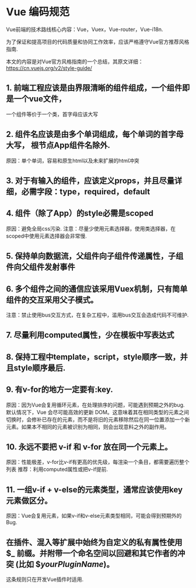 # Vue 编码规范

Vue前端的技术路线核心内容：Vue，Vuex，Vue-router，Vue-i18n.

为了保证和提高项目的代码质量和协同工作效率，应该严格遵守Vue官方推荐风格指南.

本文的内容是对Vue官方风格指南的一个总结，其原文详细：https://cn.vuejs.org/v2/style-guide/

## 1. 前端工程应该是由界限清晰的组件组成，一个组件即是一个vue文件，
一个组件等价于一个类，首字母应该大写

## 2. 组件名应该是由多个单词组成，每个单词的首字母大写， 根节点App组件名除外.
原因：单个单词，容易和原生html以及未来扩展的html冲突

## 3. 对于有输入的组件，应该定义props，并且尽量详细，必需字段：type，required，default
## 4. 组件（除了App）的style必需是scoped
原因：避免全局css污染.
注意：尽量少使用元素选择器，使用类选择器，在scoped中使用元素选择器会非常慢.
## 5. 保持单向数据流，父组件向子组件传递属性，子组件向父组件发射事件
## 6. 多个组件之间的通信应该采用Vuex机制，只有简单组件的交互采用父子模式。
注意：禁止使用bus交互方式，在复杂工程中，滥用bus交互会造成代码不可维护.

## 7. 尽量利用computed属性，少在模板中写表达式
## 8. 保持工程中template，script，style顺序一致，并且style顺序最后.
## 9. 有v-for的地方一定要有:key.
原因：因为Vue会复用循环元素，在处理排序的问题，可能遇到预期之外的bug.
默认情况下，Vue 会尽可能高效的更新 DOM。这意味着其在相同类型的元素之间切换时，会修补已存在的元素，而不是将旧的元素移除然后在同一位置添加一个新元素。如果本不相同的元素被识别为相同，则会出现意料之外的副作用。
## 10. 永远不要把 v-if 和 v-for 放在同一个元素上。
原因：性能极差，v-for比v-if有更高的优先级，每渲染一个条目，都需要遍历整个列表
推荐：利用computed属性或把v-if提前.

## 11. 一组v-if + v-else的元素类型，通常应该使用key元素做区分。
原因：Vue会复用元素，如果v-if和v-else元素类型相同，可能会得到预期外的Bug.


## 在插件、混入等扩展中始终为自定义的私有属性使用 $_ 前缀。并附带一个命名空间以回避和其它作者的冲突 (比如 $_yourPluginName_)。
这条规则只在开发Vue插件时适用.
